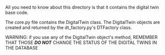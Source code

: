 All you need to know about this directory is that it contains the digital twin base code.

The core.py file contains the DigitalTwin class.
The DigitalTwin objects are created and returned by the dt_factory.py's DTFactory class.

WARNING: if you use any of the DigitalTwin object's method, REMEMBER THAT THOSE **_DO NOT_** CHANGE THE STATUS OF THE DIGITAL TWINS IN THE DATABASE
